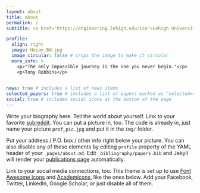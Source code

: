 ```yaml
---
layout: about
title: about
permalink: /
subtitle: <a href='https://engineering.lehigh.edu/ise'>Lehigh University</a>. 200 W Packer Ave, Bethlehem, PA 18015.

profile:
  align: right
  image: Hesam_BW.jpg
  image_circular: false # crops the image to make it circular
  more_info: >
    <p>"The only impossible journey is the one you never begin."</p>
    <p>Tony Robbins</p>
    

news: true # includes a list of news items
selected_papers: true # includes a list of papers marked as "selected={true}"
social: true # includes social icons at the bottom of the page
---
```


Write your biography here. Tell the world about yourself. Link to your favorite [subreddit](http://reddit.com). You can put a picture in, too. The code is already in, just name your picture `prof_pic.jpg` and put it in the `img/` folder.

Put your address / P.O. box / other info right below your picture. You can also disable any of these elements by editing `profile` property of the YAML header of your `_pages/about.md`. Edit `_bibliography/papers.bib` and Jekyll will render your [publications page](/al-folio/publications/) automatically.

Link to your social media connections, too. This theme is set up to use [Font Awesome icons](https://fontawesome.com/) and [Academicons](https://jpswalsh.github.io/academicons/), like the ones below. Add your Facebook, Twitter, LinkedIn, Google Scholar, or just disable all of them.
